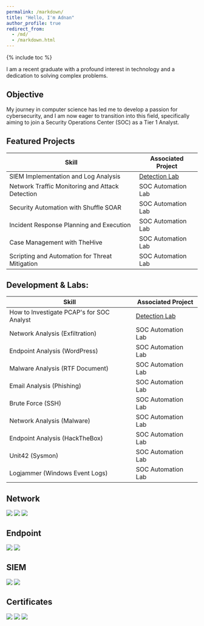 ```yaml
---
permalink: /markdown/
title: "Hello, I'm Adnan"
author_profile: true
redirect_from: 
  - /md/
  - /markdown.html
---
```


{% include toc %}

I am a recent graduate with a profound interest in technology and a dedication to solving complex problems.

## Objective

My journey in computer science has led me to develop a passion for cybersecurity, and I am now eager to transition into this field, specifically aiming to join a Security Operations Center (SOC) as a Tier 1 Analyst.

## Featured Projects

| Skill                                         | Associated Project         |
|-----------------------------------------------|----------------------------|
| SIEM Implementation and Log Analysis          | <a href="https://google.com">Detection Lab</a>|
| Network Traffic Monitoring and Attack Detection |SOC Automation Lab |
| Security Automation with Shuffle SOAR         | SOC Automation Lab|
| Incident Response Planning and Execution      | SOC Automation Lab|
| Case Management with TheHive                  | SOC Automation Lab|
| Scripting and Automation for Threat Mitigation | SOC Automation Lab|

## Development & Labs:


| Skill                                         | Associated Project         |
|-----------------------------------------------|----------------------------|
| How to Investigate PCAP's for SOC Analyst          | <a href="https://google.com">Detection Lab</a>| 
| Network Analysis (Exfiltration) | SOC Automation Lab
| Endpoint Analysis (WordPress)         | SOC Automation Lab
| Malware Analysis (RTF Document)      | SOC Automation Lab
| Email Analysis (Phishing)                  | SOC Automation Lab
| Brute Force (SSH) | SOC Automation Lab| SOC Automation Lab
| Network Analysis (Malware) | SOC Automation Lab
| Endpoint Analysis (HackTheBox) | SOC Automation Lab
| Unit42 (Sysmon) | SOC Automation Lab
|Logjammer (Windows Event Logs) | SOC Automation Lab

## Network

<div>
  <img src="https://img.shields.io/badge/-Wireshark-1679A7?style=for-the-badge&logo=wireshark&logoColor=white" />
  <img src="https://img.shields.io/badge/-Suricata-AA0000?style=for-the-badge&logo=suricata&logoColor=white" />
  <img src="https://img.shields.io/badge/-Zeek-FF9933?style=for-the-badge&logo=zeek&logoColor=white" />
</div>

## Endpoint

<div>
  <img src="https://img.shields.io/badge/-Microsoft_Defender_for_Endpoint-00A4EF?style=for-the-badge&logo=microsoft&logoColor=white" />
  <img src="https://img.shields.io/badge/-Velociraptor-4B275F?&style=for-the-badge&logo=velociraptor&logoColor=white" />
</div>

## SIEM

<div>
  <img src="https://img.shields.io/badge/-Microsoft_Sentinel-5C2D91?style=for-the-badge&logo=microsoft&logoColor=white" />
  <img src="https://img.shields.io/badge/-Elastic-005571?style=for-the-badge&logo=elastic&logoColor=white" />
</div>

## Certificates

<div>
  <img src="https://img.shields.io/badge/-Security%2B-E62A2A?style=for-the-badge&logo=comptia&logoColor=white" />
  <img src="https://img.shields.io/badge/-Splunk_Power_User-000000?style=for-the-badge&logo=splunk&logoColor=white" />
  <img src="https://img.shields.io/badge/-ISC2_CC-006B5E?style=for-the-badge&logo=ISC2&logoColor=white" />

</div>

